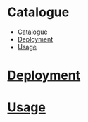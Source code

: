 # Catalogue

- [Catalogue](#catalogue)
- [Deployment](#deployment)
- [Usage](#usage)

# [Deployment](deploy.md)
# [Usage](usage.md)
